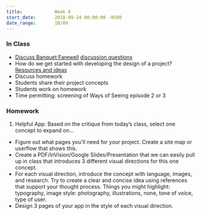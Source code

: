 ```yaml
---
title:            Week 6
start_date:       2018-09-24 00:00:00 -0500
date_range:       10/09
---
```


### In Class

- [Discuss Banquet Farewell](http://banquethall.tumblr.com/post/110946926803/the-time-has-come-my-dear-friends-followers-and) [discussion questions](https://docs.google.com/document/d/1s0BkbQS7aFn7lCu31oukhzqVAeT776BD59LcJeWnnOk/edit?usp=sharing)
- How do we get started with developing the design of a project? [Resources and ideas](https://docs.google.com/presentation/d/1mStKI5xMeOhWxVZQdRsAWijpXCkr4yNndL6U1uhwABM/edit?usp=sharing)
- Discuss homework
- Students share their project concepts
- Students work on homework
- Time permitting: screening of Ways of Seeing episode 2 or 3

### Homework

1. Helpful App: Based on the critique from today&rsquo;s class, select one concept to expand on...
* Figure out what pages you'll need for your project. Create a site map or userflow that shows this.
* Create a PDF/InVision/Google Slides/Presentation that we can easily pull up in class that introduces 3 different visual directions for this one concept.
* For each visual direction, introduce the concept with language, images, and research. Try to create a clear and concise idea using references that support your thought process. Things you might highlight: typography, image style: photography, illustrations, none, tone of voice, type of user.
* Design 3 pages of your app in the style of each visual direction.
